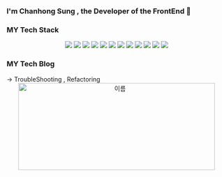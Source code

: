 ### I'm Chanhong Sung , the Developer of the FrontEnd 👋

### MY Tech Stack
<div align="center">
 <img src="https://img.shields.io/badge/TypeScript-3178C6?style=flat&logo=TypeScript&logoColor=white"/>
  <img src="https://img.shields.io/badge/html5-E34F26?style=flat&logo=html5&logoColor=white"/>
  <img src="https://img.shields.io/badge/css3-1572B6?style=flat&logo=css3&logoColor=white"/>
 <img src="https://img.shields.io/badge/javascript-F7DF1E?style=flat&logo=JavaScript&logoColor=white"/>
 <img src="https://img.shields.io/badge/nextJs-000000?style=flat&logo=nextdotjs&logoColor=white"/>
 <img src="https://img.shields.io/badge/React-61DAFB?style=flat&logo=react&logoColor=white"/>
  <img src="https://img.shields.io/badge/nodeJs-339933?style=flat&logo=nodedotjs&logoColor=white"/>
  <img src="https://img.shields.io/badge/Express-000000?style=flat&logo=express&logoColor=white"/>
  <img src="https://img.shields.io/badge/MySQL-4479A1?style=flat&logo=mysql&logoColor=white"/>
  <img src="https://img.shields.io/badge/MongoDB-47A248?style=flat&logo=mongodb&logoColor=white"/>
  <img src="https://img.shields.io/badge/Git-F05032?style=flat&logo=git&logoColor=white"/>
  <img src="https://img.shields.io/badge/GitHub-181717?style=flat&logo=github&logoColor=white"/>
</div>


### MY Tech Blog

<div> -> TroubleShooting , Refactoring </div>
<div align="center" >
 <a href="https://velog.io/@hongchee">
  <img src="https://velog.velcdn.com/images/kim-mg/post/b6928585-e245-4e5f-b878-0bbf278e5886/velog_logo.png" alt="이름" width="450" height="200"/>
 </a>
  
</div>

<!--
**DChanHong/DChanhong** is a ✨ _special_ ✨ repository because its `README.md` (this file) appears on your GitHub profile.

Here are some ideas to get you started:

- 🔭 I’m currently working on ...
- 🌱 I’m currently learning ...
- 👯 I’m looking to collaborate on ...
- 🤔 I’m looking for help with ...
- 💬 Ask me about ...
- 📫 How to reach me: ...
- 😄 Pronouns: ...
- ⚡ Fun fact: ...
-->
